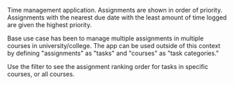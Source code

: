 Time management application. Assignments are shown in order of priority. Assignments with the nearest due date with the least amount of time logged are given the highest priority. 

Base use case has been to manage multiple assignments in multiple courses in university/college. The app can be used outside of this context by defining "assignments" as "tasks" and "courses" as "task categories."

Use the filter to see the assignment ranking order for tasks in specific courses, or all courses.
